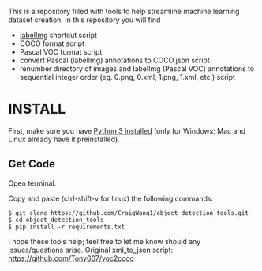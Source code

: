 This is a repository filled with tools to help streamline machine learning dataset creation.
In this repository you will find
- [labelImg](https://github.com/tzutalin/labelImg.git) shortcut script
- COCO format script
- Pascal VOC format script
- convert Pascal (labelImg) annotations to COCO json script
- renumber directory of images and labelImg (Pascal VOC) annotations to sequential integer order (eg. 0.png, 0.xml, 1.png, 1.xml, etc.) script

# **INSTALL**
First, make sure you have [Python 3 installed](https://www.python.org/downloads/) (only for Windows; Mac and Linux already have it preinstalled).

## Get Code
Open terminal.

Copy and paste (ctrl-shift-v for linux) the following commands:

```
$ git clone https://github.com/CraigWang1/object_detection_tools.git
$ cd object_detection_tools
$ pip install -r requirements.txt
```




I hope these tools help; feel free to let me know should any issues/questions arise.
Original xml_to_json script: https://github.com/Tony607/voc2coco
